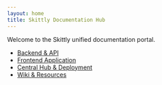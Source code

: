 ```yaml
---
layout: home
title: Skittly Documentation Hub
---
```


Welcome to the Skittly unified documentation portal.

- [Backend & API](skittly)
- [Frontend Application](skittly-frontend)
- [Central Hub & Deployment](skittly-hub)
- [Wiki & Resources](wiki)
